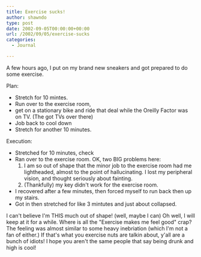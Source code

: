 ```yaml
---
title: Exercise sucks!
author: shawndo
type: post
date: 2002-09-05T00:00:00+00:00
url: /2002/09/05/exercise-sucks
categories:
  - Journal

---
```

A few hours ago, I put on my brand new sneakers and got prepared to do some exercise.  
  
Plan:  
  
- Stretch for 10 mintes.  
- Run over to the exercise room,  
- get on a stationary bike and ride that deal while the Oreilly Factor was on TV. (The got TVs over there)  
- Job back to cool down  
- Stretch for another 10 minutes.  
  
Execution:  
  
- Stretched for 10 minutes, check
- Ran over to the exercise room. OK, two BIG problems here:  
  1. I am so out of shape that the minor job to the exercise room had me lightheaded, almost to the point of hallucinating. I lost my peripheral vision, and thought seriously about fainting.  
  2. (Thankfully) my key didn't work for the exercise room.  
- I recovered after a few minutes, then forced myself to run back then up my stairs.  
- Got in then stretched for like 3 mintutes and just about collapsed. 

I can't believe I'm THIS much out of shape! (well, maybe I can) Oh well, I will keep at it for a while. Where is all the "Exercise makes me feel good" crap? The feeling was almost similar to some heavy inebriation (which I'm not a fan of either.) If that's what you exercise nuts are talkin about, y'all are a bunch of idiots! I hope you aren't the same people that say being drunk and high is cool!